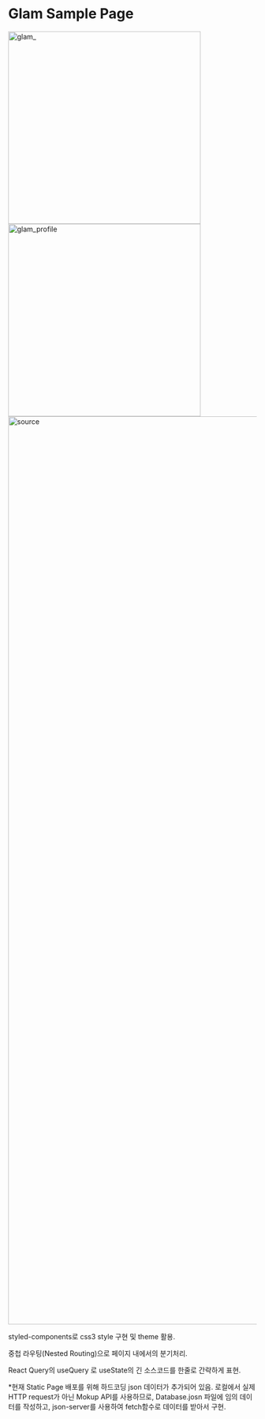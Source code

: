 # Glam Sample Page
<img width="390" alt="glam_" src="https://user-images.githubusercontent.com/58536602/148776534-a3a8b2ce-793d-4a82-bb1c-2aa73010fbde.png">
<img width="390" alt="glam_profile" src="https://user-images.githubusercontent.com/58536602/148776683-9be81162-0e9c-42bd-a1ff-99f5c1a8dded.png">

<img width="1840" alt="source" src="https://user-images.githubusercontent.com/58536602/148777771-f695a9b7-de02-49e8-b933-4092fad0a906.png">

styled-components로 css3 style 구현 및 theme 활용.

중첩 라우팅(Nested Routing)으로 페이지 내에서의 분기처리.

React Query의 useQuery 로 useState의 긴 소스코드를 한줄로 간략하게 표현.

*현재 Static Page 배포를 위해 하드코딩 json 데이터가 추가되어 있음. 로컬에서 실제 HTTP request가 아닌 Mokup API를 사용하므로, Database.josn 파일에 임의 데이터를 작성하고, json-server를 사용하여 fetch함수로 데이터를 받아서 구현.
